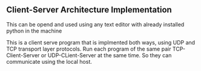 <h2>Client-Server Architecture Implementation</h2>
<p>This can be opend and used using any text editor with already installed python in the machine</p>
<p>This is a client serve program that is implmented both ways, using UDP and TCP transport layer protocols. Run each program of the same pair TCP-Client-Server or UDP-CLient-Server at the same time. So they can communicate using the local host.</p>
